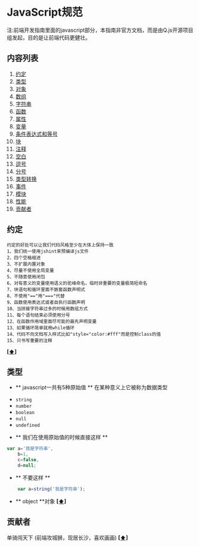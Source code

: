 # JavaScript规范 
注:前端开发指南里面的javascript部分，本指南非官方文档，而是由Q.js开源项目组发起，目的是让前端代码更健壮。
## <a name='TOC'>内容列表</a>
1. [约定](#promise)
1. [类型](#types)
1. [对象](#objects)
1. [数组](#arrays)
1. [字符串](#strings)
1. [函数](#functions)
1. [属性](#properties)
1. [变量](#variables)
1. [条件表达式和等号](#conditionals)
1. [块](#blocks)
1. [注释](#comments)
1. [空白](#whitespace)
1. [逗号](#commas)
1. [分号](#semicolons)
1. [类型转换](#type-coercion)
1. [事件](#events)
1. [模块](#modules)
1. [性能](#performance)
1. [贡献者](#contributors)

## <a name='promise'>约定</a>
	约定的好处可以让我们代码风格至少在大体上保持一致
	1、我们统一使用jshint来预编译js文件
	2、四个空格缩进
	3、不扩展内置对象
	4、尽量不使用全局变量
	5、不随意使用闭包
	6、对有意义的变量使用语义的驼峰命名，临时非重要的变量极简短命名
	7、块语句和循环里面不嵌套函数声明式
	8、不使用"=="用"==="代替
	9、函数使用表达式或者自执行函数声明
	10、当拼接字符串过多的时候用数组方式
	11、每个语句结束必须使用分号
	12、在函数作用域里面尽可能的最先声明变量
	13、如果循环简单就用while循环
	14、代码不向文档写入样式比如"style="color:#fff"而是控制class的值
	15、只书写重要的注释
**[[⬆]](#TOC)**
## <a name='types'>类型</a>
- ** javascript一共有5种原始值 ** 在某种意义上它被称为数据类型
+ `string`
+ `number`
+ `boolean`
+ `null`
+ `undefined`
- ** 我们在使用原始值的时候直接这样 **
```javascript
var a='我是字符串',
	b=1,
	c=false,
	d=null;
```
- ** 不要这样 **
```javascript
	var a=string('我是字符串');
```
- ** object **对象
**[[⬆]](#TOC)**
## <a name='contributors'>贡献者</a>
单骑闯天下  (前端攻城狮，现居长沙，喜欢画画)
**[[⬆]](#TOC)**